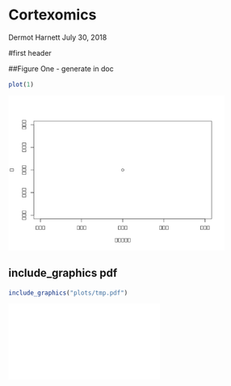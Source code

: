 Cortexomics
================
Dermot Harnett
July 30, 2018

\#first header
<!-- ## R Markdown -->

<!-- This is an R Markdown document. Markdown is a simple formatting syntax for authoring HTML, PDF, and MS Word documents. For more details on using R Markdown see <http://rmarkdown.rstudio.com>. -->

\#\#Figure One - generate in
doc

``` r
plot(1)
```

<img src="cortexomics_files/figure-gfm/fig1-1.png" title="caption" alt="caption" width="85%" />
<!-- ##Figure Two - include_graphics svg

```r
include_graphics("plots/tmp.svg")
```

<img src="plots/tmp.svg" title="caption" alt="caption" width="85%" />
 --> <!-- ## include_graphics pdf

```r
include_graphics("plots/tmp.pdf")
```

<embed src="plots/tmp.pdf" title="caption" alt="caption" width="100%" height="100%" type="application/pdf" />
 -->

## include\_graphics pdf

``` r
include_graphics("plots/tmp.pdf")
```

![caption](plots/tmp.pdf)

<!-- ##Figure Three -->

<!-- ```{r fig3, out.width = "85%", fig.cap = "caption"} -->

<!-- include_graphics(file.path(root,"tmp.pdf")) -->

<!-- ``` -->

<!-- ##Figure Four -->

<!-- ```{r fig4, out.width = "85%", fig.cap = "caption"} -->

<!-- include_graphics(file.path(root,"tmp.pdf"), auto_pdf = T) -->

<!-- ``` -->

<!-- ```{r cars} -->

<!-- summary(cars) -->

<!-- ``` -->

<!-- ## Including Plots -->

<!-- You can also embed plots, for example: -->

<!-- ```{r pressure, echo=FALSE} -->

<!-- plot(pressure) -->

<!-- ``` -->

<!-- Note that the `echo = FALSE` parameter was added to the code chunk to prevent printing of the R code that generated the plot. -->
